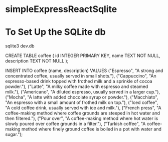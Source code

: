 # simpleExpressReactSqlite


# To Set Up the SQLite db

sqlite3 dev.db

CREATE TABLE coffee (
   id INTEGER PRIMARY KEY,
   name TEXT NOT NULL,
   description TEXT NOT NULL
);

INSERT INTO coffee (name, description) VALUES
  ("Espresso", "A strong and concentrated coffee, usually served in small shots."),
  ("Cappuccino", "An espresso-based drink topped with frothed milk and a sprinkle of cocoa powder."),
  ("Latte", "A milky coffee made with espresso and steamed milk."),
  ("Americano", "A diluted espresso, usually served in a larger cup."),
  ("Mocha", "A latte with added chocolate syrup or powder."),
  ("Macchiato", "An espresso with a small amount of frothed milk on top."),
  ("Iced coffee", "A cold coffee drink, usually served with ice and milk."),
  ("French press", "A coffee-making method where coffee grounds are steeped in hot water and then filtered."),
  ("Pour over", "A coffee-making method where hot water is slowly poured over coffee grounds in a filter."),
  ("Turkish coffee", "A coffee-making method where finely ground coffee is boiled in a pot with water and sugar.");
